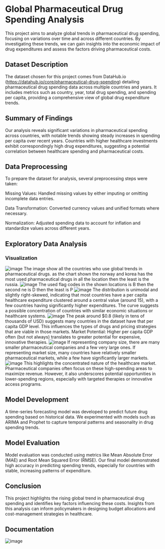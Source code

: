 # Global Pharmaceutical Drug Spending Analysis

This project aims to analyze global trends in pharmaceutical drug spending, focusing on variations over time and across different countries. By investigating these trends, we can gain insights into the economic impact of drug expenditures and assess the factors driving pharmaceutical costs.

## Dataset Description

The dataset chosen for this project comes from DataHub.io (https://datahub.io/core/pharmaceutical-drug-spending) detailing pharmaceutical drug spending data across multiple countries and years. It includes metrics such as country, year, total drug spending, and spending per capita, providing a comprehensive view of global drug expenditure trends.

## Summary of Findings

Our analysis reveals significant variations in pharmaceutical spending across countries, with notable trends showing steady increases in spending per capita over recent years. Countries with higher healthcare investments exhibit correspondingly high drug expenditures, suggesting a potential correlation between healthcare spending and pharmaceutical costs.

## Data Preprocessing

To prepare the dataset for analysis, several preprocessing steps were taken:

Missing Values: Handled missing values by either imputing or omitting incomplete data entries.

Data Transformation: Converted currency values and unified formats where necessary.

Normalization: Adjusted spending data to account for inflation and standardize values across different years.

## Exploratory Data Analysis

### Visualization

![image](https://github.com/user-attachments/assets/d574dd00-a1ff-40a3-86ad-378d6e5ac7f0)
  The image show all the countries who use global trends in pharmaceutical drugs. as the chart shown the norway and korea has the most used pharmaceutical drugs in all the location
  then the least is the russia.
![image](https://github.com/user-attachments/assets/b04c327d-c919-4a79-bfcc-dac2cc87e40a)
  The used flag codes in the shown locations is B then the second ne is D then the least is P
![image](https://github.com/user-attachments/assets/f76b12e6-90b0-4893-9cd9-05d69002f03d)
  The distribution is unimodal and slightly right-skewed, indicating that most countries have a per capita healthcare expenditure clustered around a central value (around 15), with a few countries having significantly higher expenditures.
  The curve suggests a possible concentration of countries with similar economic situations or healthcare systems.
![image](https://github.com/user-attachments/assets/db24bc25-ffe0-405a-95d3-24ea3566418f)
  The peak around $0.8 (likely in tens of thousands of USD) suggests many countries in the dataset have that per capita GDP level. This influences the types of drugs and pricing strategies that are viable in those markets.
  Market Potential: Higher per capita GDP often (but not always) translates to greater potential for expensive, innovative therapies.
![image](https://github.com/user-attachments/assets/74af22de-5adb-408e-a27d-c1b3dcb4887d)
  If representing company size, there are many smaller pharmaceutical companies and a few very large ones.
  If representing market size, many countries have relatively smaller pharmaceutical markets, while a few have significantly larger markets.
![image](https://github.com/user-attachments/assets/1bbc7ce4-5c6e-40c1-ac4e-89f8a43cf8ad)
   This highlights the concentrated nature of the healthcare market. Pharmaceutical companies often focus on these high-spending areas to maximize revenue. However, it also underscores potential opportunities in lower-spending regions, especially       with targeted therapies or innovative access programs.
   
## Model Development

A time-series forecasting model was developed to predict future drug spending based on historical data. We experimented with models such as ARIMA and Prophet to capture temporal patterns and seasonality in drug spending trends.
## Model Evaluation
Model evaluation was conducted using metrics like Mean Absolute Error (MAE) and Root Mean Squared Error (RMSE). Our final model demonstrated high accuracy in predicting spending trends, especially for countries with stable, increasing patterns of expenditure.
## Conclusion

This project highlights the rising global trend in pharmaceutical drug spending and identifies key factors influencing these costs. Insights from this analysis can inform policymakers in designing budget allocations and cost-management strategies in healthcare.
## Documentation
  ![image](https://github.com/user-attachments/assets/3cd627d9-89c5-41b1-9229-a898369b2bb7)